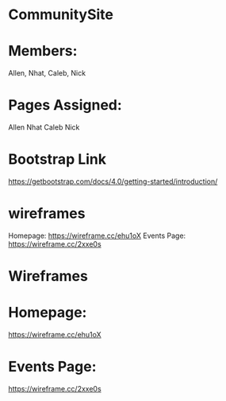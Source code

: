 # CommunitySite

# Members:
Allen, Nhat, Caleb, Nick

# Pages Assigned:
Allen
Nhat
Caleb
Nick

# Bootstrap Link
https://getbootstrap.com/docs/4.0/getting-started/introduction/

# wireframes
Homepage: https://wireframe.cc/ehu1oX
Events Page: https://wireframe.cc/2xxe0s
# Wireframes

# Homepage: 
https://wireframe.cc/ehu1oX
# Events Page: 
https://wireframe.cc/2xxe0s

